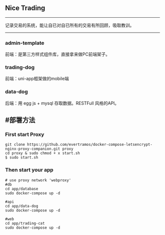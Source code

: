 ## Nice Trading
----
记录交易的系统，能让自已对自已所有的交易有所回顾，吸取教训。

----

### admin-template
前端：是第三方样式组件库，直接拿来做PC前端架子。

### trading-dog
前端：uni-app框架做的mobile端

### data-dog
后端：用 egg js + mysql 存取数据。RESTFull 风格的API。


#部署方法
---
### First start Proxy

```terminal
git clone https://github.com/evertramos/docker-compose-letsencrypt-nginx-proxy-companion.git proxy
cd proxy & sudo chmod + x start.sh
$ sudo start.sh
```

### Then start your app

```terminal
# use proxy network 'webproxy'
#db
cd app/database
sudo docker-compose up -d

#api
cd app/data-dog
sudo docker-compose up -d

#web
cd app/trading-cat
sudo docker-compose up -d

```
